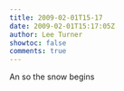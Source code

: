 ```yaml
---
title: 2009-02-01T15-17
date: 2009-02-01T15:17:05Z
author: Lee Turner
showtoc: false
comments: true
---
```


An so the snow begins

